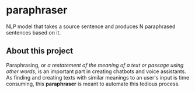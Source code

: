 # paraphraser
NLP model that takes a source sentence and produces N paraphrased sentences based on it.

## About this project
Paraphrasing, or *a restatement of the meaning of a text or passage using other words*, is an important part in creating chatbots and voice assistants. As finding and creating texts with similar meanings to an user's input is time consuming, this **paraphraser** is meant to automate this tedious process.
